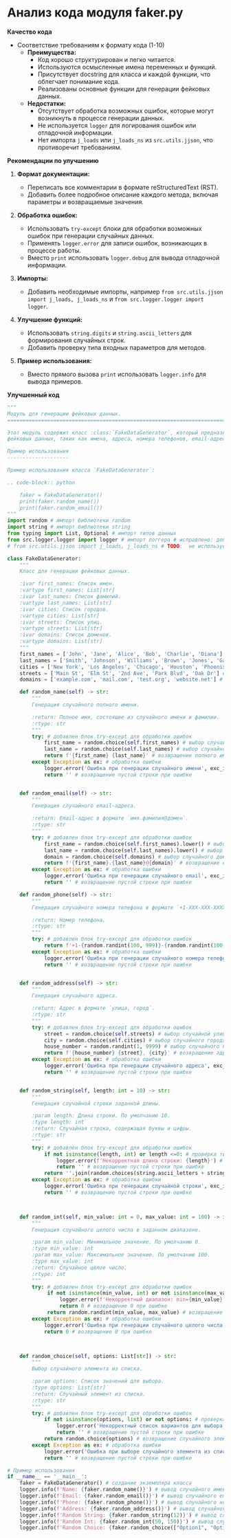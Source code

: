 # Анализ кода модуля faker.py

**Качество кода**

-  Соответствие требованиям к формату кода (1-10)
    -   **Преимущества:**
        -   Код хорошо структурирован и легко читается.
        -   Используются осмысленные имена переменных и функций.
        -   Присутствует docstring для класса и каждой функции, что облегчает понимание кода.
        -   Реализованы основные функции для генерации фейковых данных.
    -   **Недостатки:**
        -   Отсутствует обработка возможных ошибок, которые могут возникнуть в процессе генерации данных.
        -   Не используется `logger` для логирования ошибок или отладочной информации.
        -   Нет импорта `j_loads` или `j_loads_ns` из `src.utils.jjson`, что противоречит требованиям.

**Рекомендации по улучшению**

1.  **Формат документации:**
    -   Переписать все комментарии в формате reStructuredText (RST).
    -   Добавить более подробное описание каждого метода, включая параметры и возвращаемые значения.

2.  **Обработка ошибок:**
    -   Использовать `try-except` блоки для обработки возможных ошибок при генерации случайных данных.
    -   Применять `logger.error` для записи ошибок, возникающих в процессе работы.
    -   Вместо `print` использовать `logger.debug` для вывода отладочной информации.

3.  **Импорты:**
    -   Добавить необходимые импорты, например `from src.utils.jjson import j_loads, j_loads_ns` и `from src.logger.logger import logger`.

4.  **Улучшение функций:**
    -   Использовать `string.digits` и `string.ascii_letters` для формирования случайных строк.
    -   Добавить проверку типа входных параметров для методов.

5.  **Пример использования:**
    -   Вместо прямого вызова `print` использовать `logger.info` для вывода примеров.

**Улучшенный код**

```python
"""
Модуль для генерации фейковых данных.
=========================================================================================

Этот модуль содержит класс :class:`FakeDataGenerator`, который предназначен для генерации различных видов
фейковых данных, таких как имена, адреса, номера телефонов, email-адреса и т.д.

Пример использования
--------------------

Пример использования класса `FakeDataGenerator`:

.. code-block:: python

    faker = FakeDataGenerator()
    print(faker.random_name())
    print(faker.random_email())
"""
import random # импорт библиотеки random
import string # импорт библиотеки string
from typing import List, Optional # импорт типов данных
from src.logger.logger import logger # импорт логгера # исправлено: добавлен импорт
# from src.utils.jjson import j_loads, j_loads_ns # TODO:  не используется, можно удалить при необходимости

class FakeDataGenerator:
    """
    Класс для генерации фейковых данных.

    :ivar first_names: Список имен.
    :vartype first_names: List[str]
    :ivar last_names: Список фамилий.
    :vartype last_names: List[str]
    :ivar cities: Список городов.
    :vartype cities: List[str]
    :ivar streets: Список улиц.
    :vartype streets: List[str]
    :ivar domains: Список доменов.
    :vartype domains: List[str]
    """
    first_names = ['John', 'Jane', 'Alice', 'Bob', 'Charlie', 'Diana'] # список имен
    last_names = ['Smith', 'Johnson', 'Williams', 'Brown', 'Jones', 'Garcia'] # список фамилий
    cities = ['New York', 'Los Angeles', 'Chicago', 'Houston', 'Phoenix'] # список городов
    streets = ['Main St', 'Elm St', '2nd Ave', 'Park Blvd', 'Oak Dr'] # список улиц
    domains = ['example.com', 'mail.com', 'test.org', 'website.net'] # список доменов

    def random_name(self) -> str:
        """
        Генерация случайного полного имени.

        :return: Полное имя, состоящее из случайного имени и фамилии.
        :rtype: str
        """
        try: # добавлен блок try-except для обработки ошибок
            first_name = random.choice(self.first_names) # выбор случайного имени
            last_name = random.choice(self.last_names) # выбор случайной фамилии
            return f'{first_name} {last_name}' # возвращение полного имени
        except Exception as ex: # обработка ошибки
            logger.error('Ошибка при генерации случайного имени', exc_info=ex) # логирование ошибки
            return '' # возвращение пустой строки при ошибке


    def random_email(self) -> str:
        """
        Генерация случайного email-адреса.

        :return: Email-адрес в формате `имя.фамилия@домен`.
        :rtype: str
        """
        try: # добавлен блок try-except для обработки ошибок
            first_name = random.choice(self.first_names).lower() # выбор случайного имени и приведение к нижнему регистру
            last_name = random.choice(self.last_names).lower() # выбор случайной фамилии и приведение к нижнему регистру
            domain = random.choice(self.domains) # выбор случайного домена
            return f'{first_name}.{last_name}@{domain}' # возвращение email адреса
        except Exception as ex: # обработка ошибки
            logger.error('Ошибка при генерации случайного email', exc_info=ex) # логирование ошибки
            return '' # возвращение пустой строки при ошибке

    def random_phone(self) -> str:
        """
        Генерация случайного номера телефона в формате `+1-XXX-XXX-XXXX`.

        :return: Номер телефона.
        :rtype: str
        """
        try: # добавлен блок try-except для обработки ошибок
            return f'+1-{random.randint(100, 999)}-{random.randint(100, 999)}-{random.randint(1000, 9999)}' # возвращение номера телефона
        except Exception as ex: # обработка ошибки
            logger.error('Ошибка при генерации случайного номера телефона', exc_info=ex) # логирование ошибки
            return '' # возвращение пустой строки при ошибке


    def random_address(self) -> str:
        """
        Генерация случайного адреса.

        :return: Адрес в формате `улица, город`.
        :rtype: str
        """
        try: # добавлен блок try-except для обработки ошибок
            street = random.choice(self.streets) # выбор случайной улицы
            city = random.choice(self.cities) # выбор случайного города
            house_number = random.randint(1, 9999) # выбор случайного номера дома
            return f'{house_number} {street}, {city}' # возвращение адреса
        except Exception as ex: # обработка ошибки
            logger.error('Ошибка при генерации случайного адреса', exc_info=ex) # логирование ошибки
            return '' # возвращение пустой строки при ошибке


    def random_string(self, length: int = 10) -> str:
        """
        Генерация случайной строки заданной длины.

        :param length: Длина строки. По умолчанию 10.
        :type length: int
        :return: Случайная строка, содержащая буквы и цифры.
        :rtype: str
        """
        try: # добавлен блок try-except для обработки ошибок
            if not isinstance(length, int) or length <=0: # проверка типа и значения длины
                logger.error(f'Некорректная длина строки: {length}') # логирование ошибки
                return '' # возвращение пустой строки при ошибке
            return ''.join(random.choices(string.ascii_letters + string.digits, k=length)) # возвращение случайной строки
        except Exception as ex: # обработка ошибки
            logger.error('Ошибка при генерации случайной строки', exc_info=ex) # логирование ошибки
            return '' # возвращение пустой строки при ошибке



    def random_int(self, min_value: int = 0, max_value: int = 100) -> int:
        """
        Генерация случайного целого числа в заданном диапазоне.

        :param min_value: Минимальное значение. По умолчанию 0.
        :type min_value: int
        :param max_value: Максимальное значение. По умолчанию 100.
        :type max_value: int
        :return: Случайное целое число.
        :rtype: int
        """
        try: # добавлен блок try-except для обработки ошибок
             if not isinstance(min_value, int) or not isinstance(max_value, int) or min_value > max_value: # проверка типа и значений диапазона
                 logger.error(f'Некорректный диапазон: min={min_value}, max={max_value}') # логирование ошибки
                 return 0 # возвращение 0 при ошибке
             return random.randint(min_value, max_value) # возвращение случайного числа
        except Exception as ex: # обработка ошибки
            logger.error('Ошибка при генерации случайного целого числа', exc_info=ex) # логирование ошибки
            return 0 # возвращение 0 при ошибке



    def random_choice(self, options: List[str]) -> str:
        """
        Выбор случайного элемента из списка.

        :param options: Список значений для выбора.
        :type options: List[str]
        :return: Случайный элемент из списка.
        :rtype: str
        """
        try: # добавлен блок try-except для обработки ошибок
            if not isinstance(options, list) or not options: # проверка типа и наличия элементов в списке
                logger.error('Некорректный список вариантов для выбора') # логирование ошибки
                return '' # возвращение пустой строки при ошибке
            return random.choice(options) # возвращение случайного элемента из списка
        except Exception as ex: # обработка ошибки
            logger.error('Ошибка при выборе случайного элемента из списка', exc_info=ex) # логирование ошибки
            return '' # возвращение пустой строки при ошибке

# Пример использования
if __name__ == '__main__':
    faker = FakeDataGenerator() # создание экземпляра класса
    logger.info(f'Name: {faker.random_name()}') # вывод случайного имени
    logger.info(f'Email: {faker.random_email()}') # вывод случайного email
    logger.info(f'Phone: {faker.random_phone()}') # вывод случайного номера телефона
    logger.info(f'Address: {faker.random_address()}') # вывод случайного адреса
    logger.info(f'Random String: {faker.random_string(12)}') # вывод случайной строки
    logger.info(f'Random Int: {faker.random_int(50, 150)}') # вывод случайного числа
    logger.info(f'Random Choice: {faker.random_choice(["Option1", "Option2", "Option3"])}') # вывод случайного выбора
```